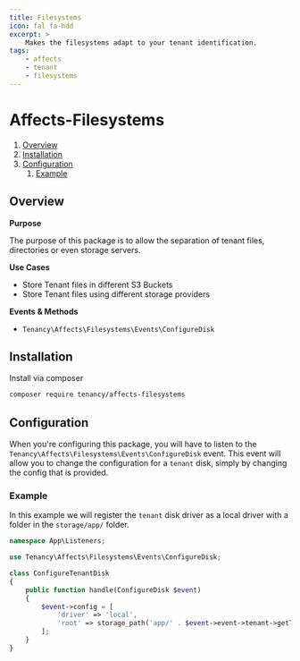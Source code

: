 ```yaml
---
title: Filesystems
icon: fal fa-hdd
excerpt: >
    Makes the filesystems adapt to your tenant identification.
tags:
    - affects
    - tenant
    - filesystems
---
```


# Affects-Filesystems

1. [Overview](#overview)
2. [Installation](#installation)
3. [Configuration](#configuration)
    1. [Example](#example)

## Overview

**Purpose**

The purpose of this package is to allow the separation of tenant files, directories or even storage servers.

**Use Cases**

- Store Tenant files in different S3 Buckets
- Store Tenant files using different storage providers

**Events & Methods**

- `Tenancy\Affects\Filesystems\Events\ConfigureDisk`


## Installation
Install via composer
```bash
composer require tenancy/affects-filesystems
```

## Configuration
When you're configuring this package, you will have to listen to the `Tenancy\Affects\Filesystems\Events\ConfigureDisk` event. This event will allow you to change the configuration for a `tenant` disk, simply by changing the config that is provided.

### Example
In this example we will register the `tenant` disk driver as a local driver with a folder in the `storage/app/` folder.
```php
namespace App\Listeners;

use Tenancy\Affects\Filesystems\Events\ConfigureDisk;

class ConfigureTenantDisk
{
    public function handle(ConfigureDisk $event)
    {
        $event->config = [
            'driver' => 'local',
            'root' => storage_path('app/' . $event->event->tenant->getTenantKey()),
        ];
    }
}
```
